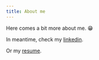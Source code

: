 ```yaml
---
title: About me
---
```

Here comes a bit more about me. :grin:

In meantime, check my [linkedin](https://www.linkedin.com/in/inessimicic).

Or my [resume](/assets/pdf/Ines-Simicic-Resume-EN.pdf).
